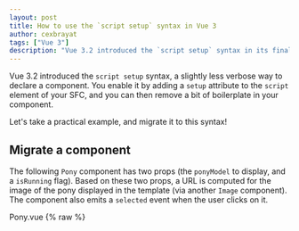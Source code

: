 ```yaml
---
layout: post
title: How to use the `script setup` syntax in Vue 3
author: cexbrayat
tags: ["Vue 3"]
description: "Vue 3.2 introduced the `script setup` syntax in its final version. Let's see how t use it!"
---
```


Vue&nbsp;3.2 introduced the `script setup` syntax,
a slightly less verbose way to declare a component.
You enable it by adding a `setup` attribute to the `script` element of your SFC,
and you can then remove a bit of boilerplate in your component.

Let's take a practical example, and migrate it to this syntax!

## Migrate a component

The following `Pony` component has two props (the `ponyModel` to display, and a `isRunning` flag).
Based on these two props, a URL is computed for the image of the pony displayed in the template
(via another `Image` component).
The component also emits a `selected` event when the user clicks on it.

Pony.vue
{% raw %}
    <template>
      <figure @click="clicked()">
        <Image :src="ponyImageUrl" :alt="ponyModel.name" />
        <figcaption>{{ ponyModel.name }}</figcaption>
      </figure>
    </template>
    <script lang="ts">
    import { computed, defineComponent, PropType } from 'vue';
    import Image from './Image.vue';
    import { PonyModel } from '@/models/PonyModel';

    export default defineComponent({
      components: { Image },

      props: {
        ponyModel: {
          type: Object as PropType<PonyModel>,
          required: true
        },
        isRunning: {
          type: Boolean,
          default: false
        }
      },

      emits: {
        selected: () => true
      },

      setup(props, { emit }) {
        const ponyImageUrl = computed(() => `/pony-${props.ponyModel.color}${props.isRunning ? '-running' : ''}.gif`);

        function clicked() {
          emit('selected');
        }

        return { ponyImageUrl, clicked };
      }
    });
    </script>
{% endraw %}

As a first step, add the `setup` attribute to the `script` element.
Then, we just need to keep the content of the `setup` function:
all the boilerplate can go away.
You can remove the `defineComponent` and `setup` functions inside `script`:

Pony.vue
{% raw %}
    <script setup lang="ts">
    import { computed, PropType } from 'vue';
    import Image from './Image.vue';
    import { PonyModel } from '@/models/PonyModel';

    components: { Image },

    props: {
      ponyModel: {
        type: Object as PropType<PonyModel>,
        required: true
      },
      isRunning: {
        type: Boolean,
        default: false
      }
    },

    emits: {
      selected: () => true
    },

    const ponyImageUrl = computed(() => `/pony-${props.ponyModel.color}${props.isRunning ? '-running' : ''}.gif`);

    function clicked() {
      emit('selected');
    }

    return { ponyImageUrl, clicked };
    </script>
{% endraw %}

## Implicit return

We can also remove the `return` at the end:
all the top-level bindings declared inside a `script setup` (and all imports)
are automatically available in the template.
So here `ponyImageUrl` and `clicked` are available without needing to return them.

This is the same for the `components` declaration!
Importing the `Image` component is enough,
and Vue understands that it is used in the template:
we can remove the `components` declaration.

Pony.vue
{% raw %}
    <script setup lang="ts">
    import { computed, PropType } from 'vue';
    import Image from './Image.vue';
    import { PonyModel } from '@/models/PonyModel';

    props: {
      ponyModel: {
        type: Object as PropType<PonyModel>,
        required: true
      },
      isRunning: {
        type: Boolean,
        default: false
      }
    },

    emits: {
      selected: () => true
    },

    const ponyImageUrl = computed(() => `/pony-${props.ponyModel.color}${props.isRunning ? '-running' : ''}.gif`);

    function clicked() {
      emit('selected');
    }
    </script>
{% endraw %}

---

We're nearly there: we now need to migrate the `props` and `emits` declarations.

## defineProps

Vue offers a `defineProps` helper that you can use to define your props.
It's a compile-time helper (a macro), so you don't need to import it in your code:
Vue automatically understands it when it compiles the component.

`defineProps` returns the props:

    const props = defineProps({
      ponyModel: {
        type: Object as PropType<PonyModel>,
        required: true
      },
      isRunning: {
        type: Boolean,
        default: false
      }
    });

`defineProps` receives the former `props` declaration as a parameter.
But we can do even better for TypeScript users!

`defineProps` is generically typed:
you can call it without a parameter,
but specify an interface as the "shape" of the props.
No more horrible `Object as PropType<Something>` to write!
We can use proper TypeScript types,
and add `?` to mark a prop as not required 😍.

    const props = defineProps<{
      ponyModel: PonyModel;
      isRunning?: boolean;
    }>();

We lost a bit of information though.
In the previous version, we could specify that `isRunning` had a default value of `false`.
To have the same behavior, we can use the `withDefaults` helper:

    interface Props {
      ponyModel: PonyModel;
      isRunning?: boolean;
    }

    const props = withDefaults(defineProps<Props>(), { isRunning: false });

The last remaining syntax to migrate is the `emits` declaration.

## defineEmits

Vue offers a `defineEmits` helper, very similar to the `defineProps` helper.
`defineEmits` returns the `emit` function:

    const emit = defineEmits({
      selected: () => true
    });

Or even better, with TypeScript:

    const emit = defineEmits<{
      (e: 'selected'): void;
    }>();

The full component declaration is 10 lines shorter.
Not a bad reduction for a ~30 lines component!
It's easier to read, and plays better with TypeScript.
It does feel a bit weird to have everything automatically exposed to the template,
without writing return though, but you get used to it.

Pony.vue
{% raw %}
    <template>
      <figure @click="clicked()">
        <Image :src="ponyImageUrl" :alt="ponyModel.name" />
        <figcaption>{{ ponyModel.name }}</figcaption>
      </figure>
    </template>

    <script setup lang="ts">
    import { computed } from 'vue';
    import Image from './Image.vue';
    import { PonyModel } from '@/models/PonyModel';

    interface Props {
      ponyModel: PonyModel;
      isRunning?: boolean;
    }

    const props = withDefaults(defineProps<Props>(), { isRunning: false });

    const emit = defineEmits<{
      (e: 'selected'): void;
    }>();

    const ponyImageUrl = computed(() => `/pony-${props.ponyModel.color}${props.isRunning ? '-running' : ''}.gif`);

    function clicked() {
      emit('selected');
    }
    </script>
{% endraw %}

## Closed by default and defineExpose

There is a more subtle difference between the two ways to declare components:
a `script setup` component is "closed by default".
This means other components don't see what's defined inside the component.

For example, the `Pony` component can access the `Image` component
(by using refs, as we'll see in a following chapter).
If `Image` is defined with `defineComponent`,
then everything returned by the `setup` function is also visible for the parent component (`Pony`).
If `Image` is defined with `script setup`,
then _nothing_ is visible for the parent component.
`Image` can pick what is exposed by adding a `defineExpose({ key: value })` helper.
Then the exposed `value` will be accessible as `key`.

This syntax is now the recommended way to declare your components,
and it's awesome to use!

Our [ebook](https://books.ninja-squad.com/vue), [online training](https://vue-exercises.ninja-squad.com/) and [training](https://ninja-squad.com/training/vue) are up-to-date with these changes if you want to learn more!
